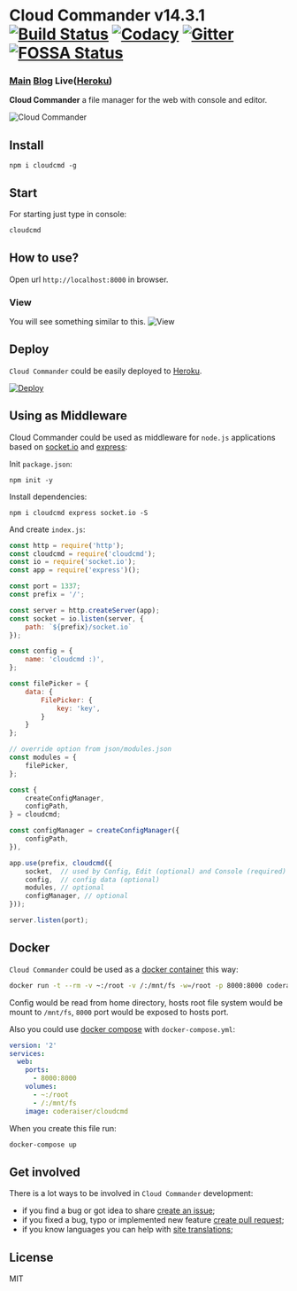 # Cloud Commander v14.3.1 [![Build Status][BuildStatusIMGURL]][BuildStatusURL] [![Codacy][CodacyIMG]][CodacyURL] [![Gitter][GitterIMGURL]][GitterURL] [![FOSSA Status](https://app.fossa.io/api/projects/git%2Bgithub.com%2Fcoderaiser%2Fcloudcmd.svg?type=shield)](https://app.fossa.io/projects/git%2Bgithub.com%2Fcoderaiser%2Fcloudcmd?ref=badge_shield)

### [Main][MainURL] [Blog][BlogURL] Live([Heroku][HerokuURL])

[NPM_INFO_IMG]:             https://nodei.co/npm/cloudcmd.png
[MainURL]:                  http://cloudcmd.io "Main"
[BlogURL]:                  http://blog.cloudcmd.io "Blog"
[HerokuURL]:                https://cloudcmd.herokuapp.com/ "Heroku"
[BuildStatusURL]:           https://travis-ci.org/coderaiser/cloudcmd  "Build Status"
[BuildStatusIMGURL]:        https://img.shields.io/travis/coderaiser/cloudcmd.svg?style=flat-squere&longCache=true

[BuildAppveyorURL]:         https://ci.appveyor.com/project/coderaiser/cloudcmd
[BuildAppveyorIMGURL]:      https://ci.appveyor.com/api/projects/status/tse6sc8dxrqxqehi?svg=true

[CodacyURL]:                https://www.codacy.com/app/coderaiser/cloudcmd
[CodacyIMG]:                https://api.codacy.com/project/badge/Grade/ddda78be780549ce8754f8d47a8c0e36

[GitterURL]:                https://gitter.im/cloudcmd/hello
[GitterIMGURL]:             https://img.shields.io/gitter/room/coderaiser/cloudcmd.js.svg

[DeployURL]:                https://heroku.com/deploy?template=https://github.com/coderaiser/cloudcmd "Deploy"
[DeployIMG]:                https://www.herokucdn.com/deploy/button.png

**Cloud Commander** a file manager for the web with console and editor.

![Cloud Commander](https://cloudcmd.io/img/logo/cloudcmd.png "Cloud Commander")

## Install

```
npm i cloudcmd -g
```
## Start

For starting just type in console:

```sh
cloudcmd
```

## How to use?

Open url `http://localhost:8000` in browser.

### View

You will see something similar to this.
![View](https://cloudcmd.io/img/screen/view.png "View")


## Deploy
`Cloud Commander` could be easily deployed to [Heroku][DeployURL].

[![Deploy][DeployIMG]][DeployURL]

## Using as Middleware

Cloud Commander could be used as middleware for `node.js` applications based on [socket.io](http://socket.io "Socket.IO") and [express](http://expressjs.com "Express"):

Init `package.json`:

```
npm init -y
```

Install dependencies:

```
npm i cloudcmd express socket.io -S
```

And create `index.js`:

```js
const http = require('http');
const cloudcmd = require('cloudcmd');
const io = require('socket.io');
const app = require('express')();

const port = 1337;
const prefix = '/';

const server = http.createServer(app);
const socket = io.listen(server, {
    path: `${prefix}/socket.io`
});

const config = {
    name: 'cloudcmd :)',
};

const filePicker = {
    data: {
        FilePicker: {
            key: 'key',
        }
    }
};

// override option from json/modules.json
const modules = {
    filePicker,
};

const {
    createConfigManager,
    configPath,
} = cloudcmd;

const configManager = createConfigManager({
    configPath,
}),

app.use(prefix, cloudcmd({
    socket,  // used by Config, Edit (optional) and Console (required)
    config,  // config data (optional)
    modules, // optional
    configManager, // optional
}));

server.listen(port);
```

Docker
---------------
`Cloud Commander` could be used as a [docker container](https://hub.docker.com/r/coderaiser/cloudcmd/ "Docker container") this way:

```sh
docker run -t --rm -v ~:/root -v /:/mnt/fs -w=/root -p 8000:8000 coderaiser/cloudcmd
```

Config would be read from home directory, hosts root file system would be mount to `/mnt/fs`,
`8000` port would be exposed to hosts port.

Also you could use [docker compose](https://docs.docker.com/compose/ "Docker Compose") with `docker-compose.yml`:

```yml
version: '2'
services:
  web:
    ports:
      - 8000:8000
    volumes:
      - ~:/root
      - /:/mnt/fs
    image: coderaiser/cloudcmd
```

When you create this file run:

```sh
docker-compose up
```

Get involved
---------------

There is a lot ways to be involved in `Cloud Commander` development:

- if you find a bug or got idea to share [create an issue](https://github.com/coderaiser/cloudcmd/issues/new "Create issue");
- if you fixed a bug, typo or implemented new feature [create pull request](https://github.com/coderaiser/cloudcmd/compare "Create pull request");
- if you know languages you can help with [site translations](https://github.com/coderaiser/cloudcmd/wiki "Cloud Commander community wiki");

## License

MIT
